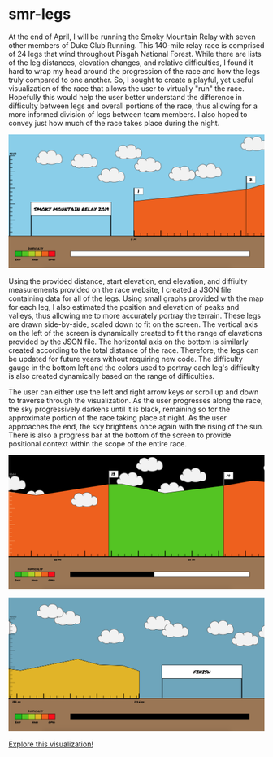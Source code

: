 # smr-legs
At the end of April, I will be running the Smoky Mountain Relay with seven other members of Duke Club Running. This 140-mile relay race is comprised of 24 legs that wind throughout Pisgah National Forest. While there are lists of the leg distances, elevation changes, and relative difficulties, I found it hard to wrap my head around the progression of the race and how the legs truly compared to one another. So, I sought to create a playful, yet useful visualization of the race that allows the user to virtually "run" the race. Hopefully this would help the user better understand the difference in difficulty between legs and overall portions of the race, thus allowing for a more informed division of legs between team members. I also hoped to convey just how much of the race takes place during the night.

![Visualization Start](assets/images/race-start.png "Visualization Start")

Using the provided distance, start elevation, end elevation, and diffiulty measurements provided on the race website, I created a JSON file containing data for all of the legs. Using small graphs provided with the map for each leg, I also estimated the position and elevation of peaks and valleys, thus allowing me to more accurately portray the terrain. These legs are drawn side-by-side, scaled down to fit on the screen. The vertical axis on the left of the screen is dynamically created to fit the range of elavations provided by the JSON file. The horizontal axis on the bottom is similarly created according to the total distance of the race. Therefore, the legs can be updated for future years without requiring new code. The difficulty gauge in the bottom left and the colors used to portray each leg's difficulty is also created dynamically based on the range of difficulties.

The user can either use the left and right arrow keys or scroll up and down to traverse through the visualization. As the user progresses along the race, the sky progressively darkens until it is black, remaining so for the approximate portion of the race taking place at night. As the user approaches the end, the sky brightens once again with the rising of the sun. There is also a progress bar at the bottom of the screen to provide positional context within the scope of the entire race.

![Visualization Middle](assets/images/race-middle.png "Visualization Middle")

![Visualization End](assets/images/race-end.png "Visualization End")

[Explore this visualization!](https://stonemathers.github.io/smr-legs/)